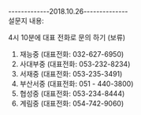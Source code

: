 -------------2018.10.26--------------
\
설문지 내용:
  

4시 10분에 대표 전화로 문의 하기 (보류)
  1. 재능중 (대표전화: 032-627-6950)
  2. 사대부중 (대표전화: 053-232-8234) 
  3. 서재중 (대표전화: 053-235-3491)
  4. 부산서중 (대표전화: 051 - 440-3800)
  5. 협성중 (대표전화: 053-234-8444)
  6. 계림중 (대표전화: 054-742-9060)
